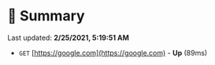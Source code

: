 # 📖 Summary
Last updated: **2/25/2021, 5:19:51 AM**

- `GET` [https://google.com](https://google.com) - **Up** (89ms)

